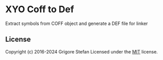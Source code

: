 # XYO Coff to Def

Extract symbols from COFF object and generate a DEF file for linker

## License

Copyright (c) 2016-2024 Grigore Stefan
Licensed under the [MIT](LICENSE) license.

